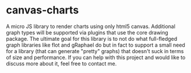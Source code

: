 canvas-charts
=============

A micro JS library to render charts using only html5 canvas. Additional graph types will be supported via plugins that use the core drawing package. The ultimate goal for this library is to not do what full-fledged graph libraries like flot and gRaphael do but in fact to support a small need for a library (that can generate "pretty" graphs) that doesn't suck in terms of size and performance. If you can help with this project and would like to discuss more about it, feel free to contact me.